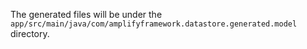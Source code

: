 The generated files will be under the `app/src/main/java/com/amplifyframework.datastore.generated.model` directory. 
